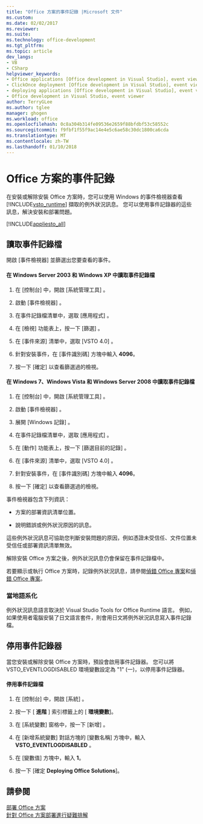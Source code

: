 ```yaml
---
title: "Office 方案的事件記錄 |Microsoft 文件"
ms.custom: 
ms.date: 02/02/2017
ms.reviewer: 
ms.suite: 
ms.technology: office-development
ms.tgt_pltfrm: 
ms.topic: article
dev_langs:
- VB
- CSharp
helpviewer_keywords:
- Office applications [Office development in Visual Studio], event viewer
- ClickOnce deployment [Office development in Visual Studio], event viewer
- deploying applications [Office development in Visual Studio], event viewer
- Office development in Visual Studio, event viewer
author: TerryGLee
ms.author: tglee
manager: ghogen
ms.workload: office
ms.openlocfilehash: 0c8a304b314fe09536e2659f88bfdbf53c58552c
ms.sourcegitcommit: f9fbf1f55f9ac14e4e5c6ae58c30dc1800ca6cda
ms.translationtype: MT
ms.contentlocale: zh-TW
ms.lasthandoff: 01/10/2018
---
```

# <a name="event-logging-for-office-solutions"></a>Office 方案的事件記錄
  在安裝或解除安裝 Office 方案時，您可以使用 Windows 的事件檢視器查看 [!INCLUDE[vsto_runtime](../vsto/includes/vsto-runtime-md.md)] 擷取的例外狀況訊息。 您可以使用事件記錄器的這些訊息，解決安裝和部署問題。  
  
 [!INCLUDE[appliesto_all](../vsto/includes/appliesto-all-md.md)]  
  
## <a name="reading-the-event-log"></a>讀取事件記錄檔  
 開啟 [事件檢視器]  並篩選出您要查看的事件。  
  
#### <a name="to-read-the-event-log-in-windows-server-2003-and-windows-xp"></a>在 Windows Server 2003 和 Windows XP 中讀取事件記錄檔  
  
1.  在 [控制台] 中，開啟 [系統管理工具] 。  
  
2.  啟動 [事件檢視器] 。  
  
3.  在事件記錄檔清單中，選取 [應用程式] 。  
  
4.  在 [檢視]  功能表上，按一下 [篩選] 。  
  
5.  在 [事件來源]  清單中，選取 [VSTO 4.0] 。  
  
6.  針對安裝事件，在 [事件識別碼]  方塊中輸入 **4096**。  
  
7.  按一下 [確定]  以查看篩選過的檢視。  
  
#### <a name="to-read-the-event-log-in-windows-7-windows-vista-and-windows-server-2008"></a>在 Windows 7、Windows Vista 和 Windows Server 2008 中讀取事件記錄檔  
  
1.  在 [控制台] 中，開啟 [系統管理工具] 。  
  
2.  啟動 [事件檢視器] 。  
  
3.  展開 [Windows 記錄] 。  
  
4.  在事件記錄檔清單中，選取 [應用程式] 。  
  
5.  在 [動作]  功能表上，按一下 [篩選目前的記錄] 。  
  
6.  在 [事件來源]  清單中，選取 [VSTO 4.0] 。  
  
7.  針對安裝事件，在 [事件識別碼]  方塊中輸入 **4096**。  
  
8.  按一下 [確定]  以查看篩選過的檢視。  
  
 事件檢視器包含下列資訊：  
  
-   方案的部署資訊清單位置。  
  
-   說明錯誤或例外狀況原因的訊息。  
  
 這些例外狀況訊息可協助您判斷安裝問題的原因，例如憑證未受信任、文件位置未受信任或部署資訊清單無效。  
  
 解除安裝 Office 方案之後，例外狀況訊息仍會保留在事件記錄檔中。  
  
 若要顯示或執行 Office 方案時，記錄例外狀況訊息，請參閱[偵錯 Office 專案](../vsto/debugging-office-projects.md)和[偵錯 Office 專案](../vsto/debugging-office-projects.md)。  
  
### <a name="localization"></a>當地語系化  
 例外狀況訊息語言取決於 Visual Studio Tools for Office Runtime 語言。 例如，如果使用者電腦安裝了日文語言套件，則會用日文將例外狀況訊息寫入事件記錄檔。  
  
## <a name="disabling-the-event-logger"></a>停用事件記錄器  
 當您安裝或解除安裝 Office 方案時，預設會啟用事件記錄器。 您可以將 VSTO_EVENTLOGDISABLED 環境變數設定為 "1" (一)，以停用事件記錄器。  
  
#### <a name="to-disable-the-event-log"></a>停用事件記錄檔  
  
1.  在 [控制台] 中，開啟 [系統] 。  
  
2.  按一下 [ **進階** ] 索引標籤上的 [ **環境變數**]。  
  
3.  在 [系統變數]  窗格中，按一下 [新增] 。  
  
4.  在 [新增系統變數]  對話方塊的 [變數名稱]  方塊中，輸入 **VSTO_EVENTLOGDISABLED** 。  
  
5.  在 [變數值]  方塊中，輸入 **1**。  
  
6.  按一下 [確定 **Deploying Office Solutions**]。  
  
## <a name="see-also"></a>請參閱  
 [部署 Office 方案](../vsto/deploying-an-office-solution.md)   
 [針對 Office 方案部署進行疑難排解](../vsto/troubleshooting-office-solution-deployment.md)  
  
  
